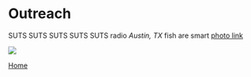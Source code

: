 <body>
		
<div class="container">
<div class="blurb">
<h1>Outreach</h1>
<p>SUTS SUTS SUTS SUTS SUTS radio <em>Austin, TX</em> fish are smart <a href="/about"> photo link</a></p>
	
<img src="/images/Jack1.JPG">


<a href="../">Home</a>
